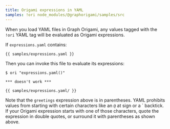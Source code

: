 ```yaml
---
title: Origami expressions in YAML
samples: !ori node_modules/@graphorigami/samples/src
---
```


When you load YAML files in Graph Origami, any values tagged with the `!ori` YAML tag will be evaluated as Origami expressions.

If `expressions.yaml` contains:

```{{"yaml"}}
{{ samples/expressions.yaml }}
```

Then you can invoke this file to evaluate its expressions:

```console
$ ori "expressions.yaml()"

*** doesn't work ***

{{ samples/expressions.yaml/ }}
```

Note that the `greetings` expression above is in parentheses. YAML prohibits values from starting with certain characters like an `@` at sign or a \` backtick. If your Origami expression starts with one of those characters, quote the expression in double quotes, or surround it with parentheses as shown above.
